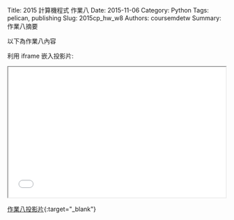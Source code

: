 Title: 2015 計算機程式 作業八
Date: 2015-11-06
Category: Python
Tags: pelican, publishing
Slug: 2015cp_hw_w8
Authors: coursemdetw
Summary: 作業八摘要

以下為作業八內容

利用 iframe 嵌入投影片:

<iframe src="40423229_cp_w8_p.html" width="500" height="300"></iframe>

[作業八投影片](40423229_cp_w8_p.html){:target="_blank"}

